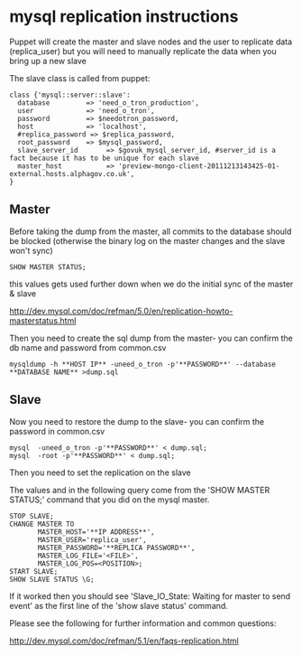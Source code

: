 # mysql replication instructions

Puppet will create the master and slave nodes and the user to replicate data (replica_user) but you will need to manually replicate the data when you bring up a new slave

The slave class is called from puppet:

    class {'mysql::server::slave':
      database         => 'need_o_tron_production',
      user             => 'need_o_tron',
      password         => $needotron_password,
      host             => 'localhost',
      #replica_password => $replica_password,
      root_password    => $mysql_password,
      slave_server_id       => $govuk_mysql_server_id, #server_id is a fact because it has to be unique for each slave
      master_host           => 'preview-mongo-client-20111213143425-01-external.hosts.alphagov.co.uk',
    }


## Master

Before taking the dump from the master, all commits to the database should be blocked (otherwise the binary log on the master changes and the slave won't sync)

    SHOW MASTER STATUS;

this values gets used further down when we do the initial sync of the master & slave

http://dev.mysql.com/doc/refman/5.0/en/replication-howto-masterstatus.html

Then you need to create the sql dump from the master- you can confirm the db name and password from common.csv

    mysqldump -h **HOST IP** -uneed_o_tron -p'**PASSWORD**' --database **DATABASE NAME** >dump.sql

## Slave

Now you need to restore the dump to the slave- you can confirm the password in common.csv

    mysql  -uneed_o_tron -p'**PASSWORD**' < dump.sql;
    mysql  -root -p'**PASSWORD**' < dump.sql;

Then you need to set the replication on the slave

The values <FILE> and <POSITION> in the following query come from the 'SHOW MASTER STATUS;' command that you did on the mysql master.

    STOP SLAVE;
    CHANGE MASTER TO
           MASTER_HOST='**IP ADDRESS**',
           MASTER_USER='replica_user',
           MASTER_PASSWORD='**REPLICA PASSWORD**',
           MASTER_LOG_FILE='<FILE>',
           MASTER_LOG_POS=<POSITION>;
    START SLAVE;
    SHOW SLAVE STATUS \G;

If it worked then you should see 'Slave_IO_State: Waiting for master to send event' as the first line of the 'show slave status' command.

Please see the following for further information and common questions:

http://dev.mysql.com/doc/refman/5.1/en/faqs-replication.html
